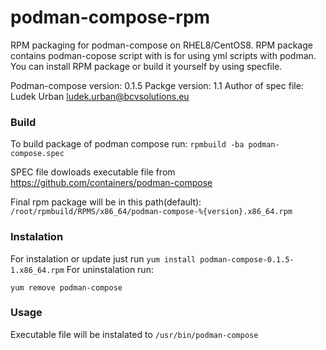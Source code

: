 # podman-compose-rpm
RPM packaging for podman-compose on RHEL8/CentOS8. RPM package contains podman-copose script with is for using yml scripts with podman.
You can install RPM package or build it yourself by using specfile.

Podman-compose version: 0.1.5
Packge version: 1.1
Author of spec file:    Ludek Urban <ludek.urban@bcvsolutions.eu>


### Build

To build package of podman compose run:
`
rpmbuild -ba podman-compose.spec
`

SPEC file dowloads executable file from https://github.com/containers/podman-compose

Final rpm package will be in this path(default):
`
/root/rpmbuild/RPMS/x86_64/podman-compose-%{version}.x86_64.rpm
`

### Instalation
For instalation or update just run
`
yum install podman-compose-0.1.5-1.x86_64.rpm
`
For uninstalation run:

`
yum remove podman-compose
`

### Usage
Executable file will be instalated to
`
/usr/bin/podman-compose
`
